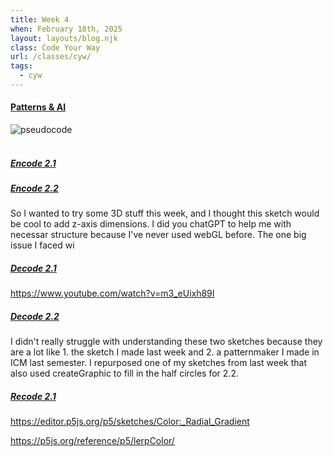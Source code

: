 ```yaml
---
title: Week 4
when: February 18th, 2025
layout: layouts/blog.njk
class: Code Your Way
url: /classes/cyw/
tags:
  - cyw
---
```


#### <a target="_blank" href="https://github.com/olivia-em/codeyourway">Patterns & AI</a>

<div class="img-div">
<img class="blog-img" alt="pseudocode" src="https://cdn.glitch.me/d7ac8ce9-d6b5-4915-b92c-e6f0bf0d0c29/IMG_6303.jpg?v=1740355736091">
</div>
 <br>

##### <a target="_blank" href="https://olivia-em.github.io/codeyourway/decode3.1/index.html">Encode 2.1</a>

##### <a target="_blank" href="https://olivia-em.github.io/codeyourway/decode3.2/index.html">Encode 2.2</a>

So I wanted to try some 3D stuff this week, and I thought this sketch would be cool to add z-axis dimensions. I did you chatGPT
to help me with necessar structure because I've never used webGL before. The one big issue I faced wi
 
##### <a target="_blank" href="https://olivia-em.github.io/codeyourway/decode3.3/index.html">Decode 2.1</a> 

https://www.youtube.com/watch?v=m3_eUixh89I
 
##### <a target="_blank" href="https://olivia-em.github.io/codeyourway/decode3.4/index.html">Decode 2.2</a>

I didn't really struggle with understanding these two sketches because they are a lot like 1. the sketch I made last week and 2. a patternmaker I made in ICM last semester. I repurposed one of my sketches
from last week that also used createGraphic to fill in the half circles for 2.2. 
 
##### <a target="_blank" href="https://olivia-em.github.io/codeyourway/recode3/index.html">Recode 2.1</a>

https://editor.p5js.org/p5/sketches/Color:_Radial_Gradient

https://p5js.org/reference/p5/lerpColor/